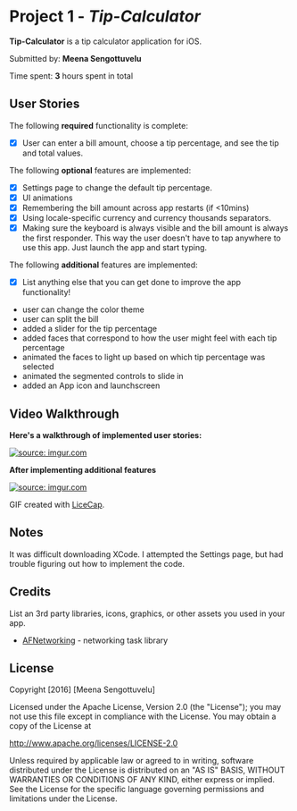 # Project 1 - *Tip-Calculator*

**Tip-Calculator** is a tip calculator application for iOS.

Submitted by: **Meena Sengottuvelu**

Time spent: **3** hours spent in total

## User Stories

The following **required** functionality is complete:

* [x] User can enter a bill amount, choose a tip percentage, and see the tip and total values.

The following **optional** features are implemented:
* [x] Settings page to change the default tip percentage.
* [x] UI animations
* [x] Remembering the bill amount across app restarts (if <10mins)
* [x] Using locale-specific currency and currency thousands separators.
* [x] Making sure the keyboard is always visible and the bill amount is always the first responder. This way the user doesn't have to tap anywhere to use this app. Just launch the app and start typing.

The following **additional** features are implemented:

- [x] List anything else that you can get done to improve the app functionality!
- user can change the color theme
- user can split the bill
- added a slider for the tip percentage
- added faces that correspond to how the user might feel with each tip percentage
- animated the faces to light up based on which tip percentage was selected
- animated the segmented controls to slide in
- added an App icon and launchscreen


## Video Walkthrough

**Here's a walkthrough of implemented user stories:**

<a href="http://imgur.com/84AQJ6i"><img src="http://imgur.com/84AQJ6i.gif" title="source: imgur.com" /></a>

**After implementing additional features**

<a href="http://imgur.com/H8kn58F"><img src="http://imgur.com/H8kn58F.gif" title="source: imgur.com" /></a>

GIF created with [LiceCap](http://www.cockos.com/licecap/).

## Notes

It was difficult downloading XCode.
I attempted the Settings page, but had trouble figuring out how to implement the code.

## Credits

List an 3rd party libraries, icons, graphics, or other assets you used in your app.

- [AFNetworking](https://github.com/AFNetworking/AFNetworking) - networking task library

## License

Copyright [2016] [Meena Sengottuvelu]

Licensed under the Apache License, Version 2.0 (the "License");
you may not use this file except in compliance with the License.
You may obtain a copy of the License at

http://www.apache.org/licenses/LICENSE-2.0

Unless required by applicable law or agreed to in writing, software
distributed under the License is distributed on an "AS IS" BASIS,
WITHOUT WARRANTIES OR CONDITIONS OF ANY KIND, either express or implied.
See the License for the specific language governing permissions and
limitations under the License.
